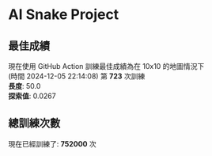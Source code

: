 
# AI Snake Project

## **最佳成績**







































































現在使用 GitHub Action 訓練最佳成績為在 10x10 的地圖情況下  
(時間 2024-12-05 22:14:08) 第 **723** 次訓練  
**長度**: 50.0  
**探索值**: 0.0267















































































































































## 總訓練次數
現在已經訓練了: **752000** 次

